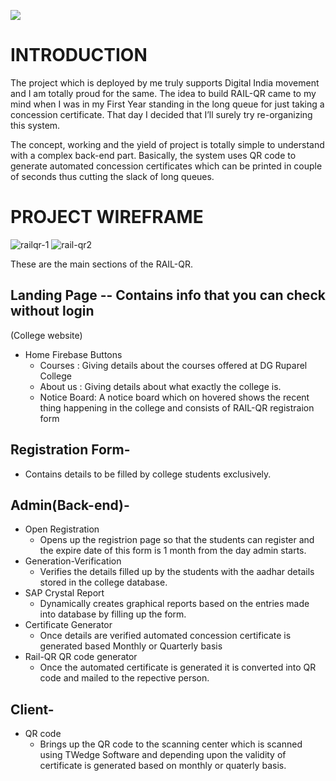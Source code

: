 ![](https://user-images.githubusercontent.com/37934048/47516521-47c28780-d8a3-11e8-9068-98b63b6c5bdb.PNG)


# INTRODUCTION

The project which is deployed by me truly supports Digital India movement and I am totally proud for the same. The idea to build RAIL-QR came to my mind when I was in my First Year standing in the long queue for just taking a concession certificate. That day I decided that I’ll surely try re-organizing this system. 

The concept, working and the yield of project is totally simple to understand with a complex back-end part. Basically, the system uses QR code to generate automated concession certificates which can be printed in couple of seconds thus cutting the slack of long queues.

# PROJECT WIREFRAME
![railqr-1](https://user-images.githubusercontent.com/37934048/47517610-5c544f00-d8a6-11e8-920a-183442d7ebe0.jpg)
![rail-qr2](https://user-images.githubusercontent.com/37934048/47517829-016f2780-d8a7-11e8-9513-4cceae6a828f.jpg)

These are the main sections of the RAIL-QR.

## Landing Page -- Contains info that you can check without login
(College website)
- Home Firebase Buttons    
    - Courses     : Giving details about the courses offered at DG Ruparel College
    - About us    : Giving details about what exactly the college is. 
    - Notice Board: A notice board which on hovered shows the recent thing happening in the college and consists of RAIL-QR registraion form

## Registration Form-
- Contains details to be filled by college students exclusively.

## Admin(Back-end)-
- Open Registration
    - Opens up the registrion page so that the students can register and the expire date of this form is 1 month from the day admin           starts.
- Generation-Verification
    - Verifies the details filled up by the students with the aadhar details stored in the college database.
- SAP Crystal Report
    - Dynamically creates graphical reports based on the entries made into database by filling up the form.
- Certificate Generator
    - Once details are verified automated concession certificate is generated based Monthly or Quarterly basis
- Rail-QR QR code generator
    - Once the automated certificate is generated it is converted into QR code and mailed to the repective person.

## Client-
- QR code
    - Brings up the QR code to the scanning center which is scanned using TWedge Software and depending upon the validity of certificate      is generated based on monthly or quaterly basis.
